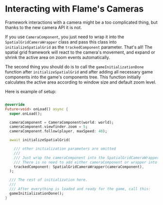 # Interacting with Flame's Cameras

Framework interactions with a camera might be a too complicated thing, but thanks to the new camera
API it is not.

If you use `CameraComponent`, you just need to wrap it into the `SpatialGridCameraWrapper` class and
pass this class into `initializeSpatialGrid` as the `trackedComponent` parameter. That's all! The
spatial grid framework will react to the camera's movement, and expand or shrink the active area on
zoom events automatically.

The second thing you should do is to call the `gameInitializationDone` function
after `initializeSpatialGrid` and after adding all necessary game components into the game's
components tree. This function initially calculates the active area according to window size and
default zoom level.

Here is example of setup:

```dart

@override
Future<void> onLoad() async {
  super.onLoad();

  cameraComponent = CameraComponent(world: world);
  cameraComponent.viewfinder.zoom = 5;
  cameraComponent.follow(player, maxSpeed: 40);

  await initializeSpatialGrid(

    /// other initialization parameters are omitted
    /// 
    /// Just wrap the cameraComponent into the SpatialGridCameraWrapper and pass to the parameter.
    /// There is no need to add either cameraComponent or wrapper into game explicitly. 
    trackedComponent: SpatialGridCameraWrapper(cameraComponent),
  );

  /// The rest of initialization here.
  /// 
  /// After everything is loaded and ready for the game, call this:
  gameInitializationDone();
}

```